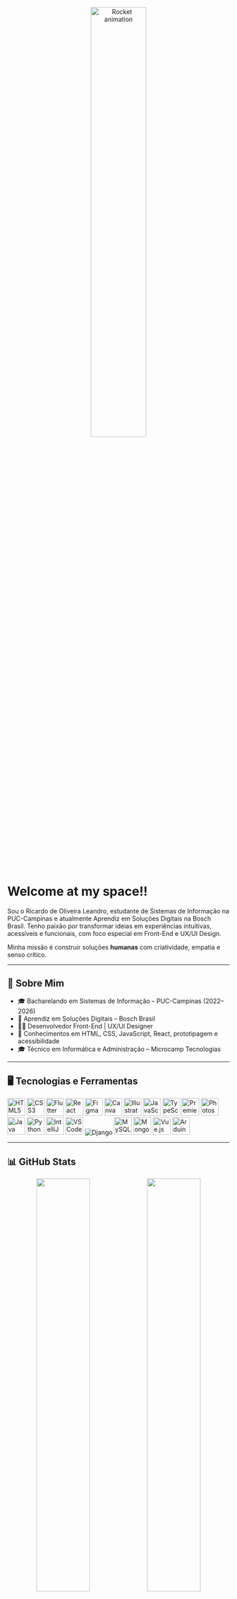 <!-- Banner animado ou estático aqui -->


<!-- Banner animado no topo do README -->
<p align="center">
  <img src="https://cdn.pixabay.com/animation/2024/06/21/15/21/15-21-38-673_512.gif" alt="Rocket animation" width="50%" />
</p>

# Welcome at  my space!!
</p>
Sou o Ricardo de Oliveira Leandro, estudante de Sistemas de Informação na PUC-Campinas e atualmente Aprendiz em Soluções Digitais na Bosch Brasil.  
Tenho paixão por transformar ideias em experiências intuitivas, acessíveis e funcionais, com foco especial em Front-End e UX/UI Design.

Minha missão é construir soluções **humanas** com criatividade, empatia e senso crítico.

---

## 🚀 Sobre Mim
- 🎓 Bacharelando em Sistemas de Informação – PUC-Campinas (2022–2026)  
- 💼 Aprendiz em Soluções Digitais – Bosch Brasil  
- 👨‍💻 Desenvolvedor Front-End | UX/UI Designer  
- 🧰 Conhecimentos em HTML, CSS, JavaScript, React, prototipagem e acessibilidade  
- 🎓 Técnico em Informática e Administração – Microcamp Tecnologias

---

## 🖥️ Tecnologias e Ferramentas

<p align="left">
  <img width="40" src="https://cdn.jsdelivr.net/gh/devicons/devicon/icons/html5/html5-original.svg" title="HTML5"/>
  <img width="40" src="https://cdn.jsdelivr.net/gh/devicons/devicon/icons/css3/css3-original.svg" title="CSS3"/>
  <img width="40" src="https://cdn.jsdelivr.net/gh/devicons/devicon/icons/flutter/flutter-original.svg" title="Flutter"/>
  <img width="40" src="https://cdn.jsdelivr.net/gh/devicons/devicon/icons/react/react-original.svg" title="React"/>
  <img width="40" src="https://cdn.jsdelivr.net/gh/devicons/devicon/icons/figma/figma-original.svg" title="Figma"/>
  <img width="40" src="https://cdn.jsdelivr.net/gh/devicons/devicon/icons/canva/canva-original.svg" title="Canva"/>
  <img width="40" src="https://upload.wikimedia.org/wikipedia/commons/f/fb/Adobe_Illustrator_CC_icon.svg" title="Illustrator"/>
  <img width="40" src="https://cdn.jsdelivr.net/gh/devicons/devicon/icons/javascript/javascript-original.svg" title="JavaScript"/>
  <img width="40" src="https://cdn.jsdelivr.net/gh/devicons/devicon/icons/typescript/typescript-original.svg" title="TypeScript"/>
  <img width="40" src="https://cdn.jsdelivr.net/gh/devicons/devicon/icons/premierepro/premierepro-plain.svg" title="PremierePro"/>
  <img width="40" src="https://cdn.jsdelivr.net/gh/devicons/devicon/icons/photoshop/photoshop-plain.svg" title="Photoshop"/>
  <br>
  <img width="40" src="https://cdn.jsdelivr.net/gh/devicons/devicon/icons/java/java-original.svg" title="Java"/>
  <img width="40" src="https://cdn.jsdelivr.net/gh/devicons/devicon/icons/python/python-original.svg" title="Python"/>
  <img width="40" src="https://cdn.jsdelivr.net/gh/devicons/devicon/icons/intellij/intellij-plain.svg" title="IntelliJ IDEA"/>
  <img width="40" src="https://cdn.jsdelivr.net/gh/devicons/devicon/icons/vscode/vscode-original.svg" title="VSCode"/>
  <img src="https://img.shields.io/badge/Django-092E20?style=for-the-badge&logo=django&logoColor=white" title="Django"/>
  <img width="40" src="https://cdn.jsdelivr.net/gh/devicons/devicon/icons/mysql/mysql-original.svg" title="MySQL" />
  <img width="40" src="https://cdn.jsdelivr.net/gh/devicons/devicon/icons/mongodb/mongodb-original.svg" title="MongoDB" />
  <img width="40" src="https://cdn.jsdelivr.net/npm/simple-icons@v9/icons/vuedotjs.svg" title="Vue.js" />
  <img width="40" src="https://cdn.jsdelivr.net/gh/devicons/devicon/icons/arduino/arduino-original.svg" title="Arduino"/>
</p>

---

## 📊 GitHub Stats
<p align="center">
  <img src="https://github-readme-stats.vercel.app/api?username=ricardoOlean&theme=dracula&hide_border=false&include_all_commits=false&count_private=false" width="49%" />
  <img src="https://github-readme-streak-stats.herokuapp.com/?user=ricardoOlean&theme=dracula&hide_border=false" width="49%" />
  <br />
  <img src="https://github-readme-stats.vercel.app/api/top-langs/?username=ricardoOlean&theme=dracula&hide_border=false&layout=compact" width="49%" />
</p>

---

## 📬 Conecte-se comigo

<a href="https://www.linkedin.com/in/ricardo-oliveira-68a4b8235" target="_blank">
  <img alt="LinkedIn" src="https://img.shields.io/badge/-LinkedIn-blue?style=for-the-badge&logo=linkedin&logoColor=white" />
</a>

<a href="mailto:oliveiraleandro.ricardo@gmail.com">
  <img alt="Gmail" src="https://img.shields.io/badge/-Gmail-D14836?style=for-the-badge&logo=gmail&logoColor=white" />
</a>

<a href="https://github.com/ricardoOlean" target="_blank">
  <img alt="GitHub" src="https://img.shields.io/badge/-GitHub-181717?style=for-the-badge&logo=github&logoColor=white" />
</a>

---

### 🎮 Obrigado por visitar meu espaço!  
Continue explorando, aprendendo e se divertindo com a tecnologia.  
**Vamos voar juntos?!** 🍝💻

<p align="center">
  
